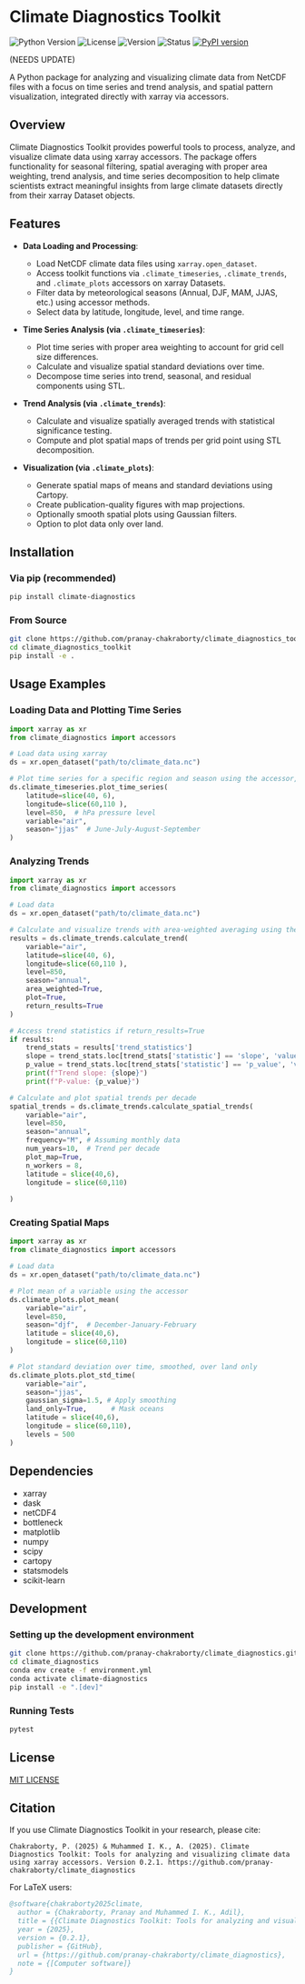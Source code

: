 # Climate Diagnostics Toolkit

![Python Version](https://img.shields.io/badge/python-3.11+-blue.svg)
![License](https://img.shields.io/badge/license-MIT-green.svg)
![Version](https://img.shields.io/badge/version-0.3.0-brightgreen.svg)
![Status](https://img.shields.io/badge/status-alpha-orange.svg)
[![PyPI version](https://img.shields.io/pypi/v/climate_diagnostics.svg)](https://pypi.org/project/climate_diagnostics/)



(NEEDS UPDATE)

A Python package for analyzing and visualizing climate data from NetCDF files with a focus on time series and trend analysis, and spatial pattern visualization, integrated directly with xarray via accessors.

## Overview

Climate Diagnostics Toolkit provides powerful tools to process, analyze, and visualize climate data using xarray accessors. The package offers functionality for seasonal filtering, spatial averaging with proper area weighting, trend analysis, and time series decomposition to help climate scientists extract meaningful insights from large climate datasets directly from their xarray Dataset objects.

## Features

* **Data Loading and Processing**:
  * Load NetCDF climate data files using `xarray.open_dataset`.
  * Access toolkit functions via `.climate_timeseries`, `.climate_trends`, and `.climate_plots` accessors on xarray Datasets.
  * Filter data by meteorological seasons (Annual, DJF, MAM, JJAS, etc.) using accessor methods.
  * Select data by latitude, longitude, level, and time range.

* **Time Series Analysis (via `.climate_timeseries`)**:
  * Plot time series with proper area weighting to account for grid cell size differences.
  * Calculate and visualize spatial standard deviations over time.
  * Decompose time series into trend, seasonal, and residual components using STL.

* **Trend Analysis (via `.climate_trends`)**:
  * Calculate and visualize spatially averaged trends with statistical significance testing.
  * Compute and plot spatial maps of trends per grid point using STL decomposition.

* **Visualization (via `.climate_plots`)**:
  * Generate spatial maps of means and standard deviations using Cartopy.
  * Create publication-quality figures with map projections.
  * Optionally smooth spatial plots using Gaussian filters.
  * Option to plot data only over land.

## Installation

### Via pip (recommended)
```bash
pip install climate-diagnostics
```

### From Source
```bash
git clone https://github.com/pranay-chakraborty/climate_diagnostics_toolkit.git 
cd climate_diagnostics_toolkit
pip install -e .
```

## Usage Examples

### Loading Data and Plotting Time Series
```python
import xarray as xr
from climate_diagnostics import accessors

# Load data using xarray
ds = xr.open_dataset("path/to/climate_data.nc")

# Plot time series for a specific region and season using the accessor, given a 3D dataset
ds.climate_timeseries.plot_time_series(
    latitude=slice(40, 6),
    longitude=slice(60,110 ),
    level=850,  # hPa pressure level
    variable="air",
    season="jjas"  # June-July-August-September
)
```

### Analyzing Trends
```python
import xarray as xr
from climate_diagnostics import accessors

# Load data
ds = xr.open_dataset("path/to/climate_data.nc")

# Calculate and visualize trends with area-weighted averaging using the accessor
results = ds.climate_trends.calculate_trend(
    variable="air",
    latitude=slice(40, 6),
    longitude=slice(60,110 ),
    level=850,
    season="annual",
    area_weighted=True,
    plot=True,
    return_results=True
)

# Access trend statistics if return_results=True
if results:
    trend_stats = results['trend_statistics']
    slope = trend_stats.loc[trend_stats['statistic'] == 'slope', 'value'].item()
    p_value = trend_stats.loc[trend_stats['statistic'] == 'p_value', 'value'].item()
    print(f"Trend slope: {slope}")
    print(f"P-value: {p_value}")

# Calculate and plot spatial trends per decade
spatial_trends = ds.climate_trends.calculate_spatial_trends(
    variable="air",
    level=850,
    season="annual",
    frequency="M", # Assuming monthly data
    num_years=10,  # Trend per decade
    plot_map=True,
    n_workers = 8,
    latitude = slice(40,6),
    longitude = slice(60,110)
    
)
```

### Creating Spatial Maps
```python
import xarray as xr
from climate_diagnostics import accessors

# Load data
ds = xr.open_dataset("path/to/climate_data.nc")

# Plot mean of a variable using the accessor
ds.climate_plots.plot_mean(
    variable="air",
    level=850,
    season="djf",  # December-January-February
    latitude = slice(40,6),
    longitude = slice(60,110)
)

# Plot standard deviation over time, smoothed, over land only
ds.climate_plots.plot_std_time(
    variable="air",
    season="jjas",
    gaussian_sigma=1.5, # Apply smoothing
    land_only=True,      # Mask oceans
    latitude = slice(40,6),
    longitude = slice(60,110),
    levels = 500
)
```

## Dependencies

- xarray
- dask
- netCDF4
- bottleneck
- matplotlib
- numpy
- scipy
- cartopy
- statsmodels
- scikit-learn

## Development

### Setting up the development environment

```bash
git clone https://github.com/pranay-chakraborty/climate_diagnostics.git 
cd climate_diagnostics
conda env create -f environment.yml
conda activate climate-diagnostics
pip install -e ".[dev]"
```
### Running Tests

```bash
pytest
```

## License

[MIT LICENSE](LICENSE)

## Citation

If you use Climate Diagnostics Toolkit in your research, please cite:

```
Chakraborty, P. (2025) & Muhammed I. K., A. (2025). Climate Diagnostics Toolkit: Tools for analyzing and visualizing climate data using xarray accessors. Version 0.2.1. https://github.com/pranay-chakraborty/climate_diagnostics
```

For LaTeX users:

```bibtex
@software{chakraborty2025climate,
  author = {Chakraborty, Pranay and Muhammed I. K., Adil},
  title = {{Climate Diagnostics Toolkit: Tools for analyzing and visualizing climate data using xarray accessors}},
  year = {2025},
  version = {0.2.1},
  publisher = {GitHub},
  url = {https://github.com/pranay-chakraborty/climate_diagnostics},
  note = {[Computer software]}
}
```